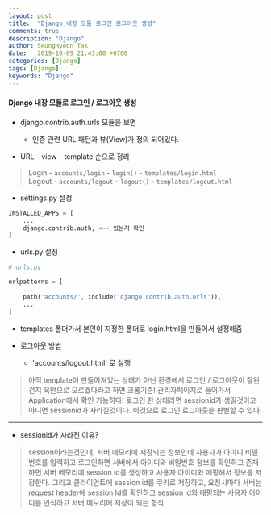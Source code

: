 ```yaml
---
layout: post
title:  "Django_내장 모듈 로그인 로그아웃 생성"
comments: true
description: "Django"
author: SeungHyeon Tak
date:   2019-10-09 21:43:00 +0700
categories: [Django]
tags: [Django]
keywords: "Django"
---
```

#### Django 내장 모듈로 로그인 / 로그아웃 생성

* django.contrib.auth.urls 모듈을 보면
  * 인증 관련 URL 패턴과 뷰(View)가 정의 되어있다.

* URL - view - template 순으로 정리
> Login - `accounts/login` - `login()` - `templates/login.html` <br>
> Logout - `accounts/logout` - `logout()` - `templates/logout.html`<br>

* settings.py 설정

```python
INSTALLED_APPS = [
    ...
    django.contrib.auth, <-- 있는지 확인
]
```

* urls.py 설정

```python
# urls.py

urlpatterns = [
    ...
    path('accounts/', include('django.contrib.auth.urls')),
    ...
]
```

* templates 폴더가서 본인이 지정한 폴더로 login.html을 만들어서 설정해줌

* 로그아웃 방법
  * 'accounts/logout.html' 로 실행
> 아직 template이 만들어져있는 상태가 아닌 환경에서 로그인 / 로그아웃이 잘된건지 육안으로 모르겠다라고 하면
> 크롬기준! 관리자페이지로 들어가서 Application에서 확인 가능하다!
> 로그인 한 상태라면 sessionid가 생길것이고 아니면 sessionid가 사라질것이다. 이것으로 로그인 로그아웃을 판별할 수 있다.

*****

* sessionid가 사라진 이유?
> session이라는것인데, 서버 메모리에 저장되는 정보인데 사용자가 아이디 비밀번호를 입력하고 로그인하면 서버에서 아이디와 비밀번호 정보를 확인하고 존재하면 서버 메모리에 session id를 생성하고 사용자 아이디와 매핑해서 정보를 저장한다. 그리고 클라이언트에 session id를 쿠키로 저장하고, 요청시마다 서버는 request header에 session Id를 확인하고 session id와 매핑되는 사용자 아이디를 인식하고 서버 메모리에 저장이 되는 형식


